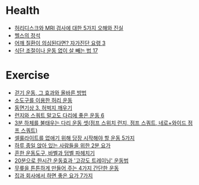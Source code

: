 Health
======
* [허리디스크와 MRI 검사에 대한 5가지 오해와 진실](http://ppss.kr/archives/38267)
* [헬스의 정석](http://ppss.kr/archives/38193)
* [어깨 질환이 의심된다면? 자가진단 요령 3](http://www.huffingtonpost.kr/2015/04/25/story_n_7141590.html)
* [식단 조절이나 운동 없이 살 빼는 법 17](http://www.huffingtonpost.kr/2015/05/15/story_n_7289058.html)

# Exercise
* [걷기 운동, 그 효과와 올바른 방법](http://ppss.kr/archives/41198)
* [소도구를 이용한 허리 운동](http://media.daum.net/life/health/today)
* [동면기상 3. 허벅지 깨우기](http://media.daum.net/life/health/diet/newsview?newsId=20150217101005862&RIGHT_LIFE=R1)
* [런지와 스쿼트 말고도 다리에 좋은 운동 6](http://www.huffingtonpost.kr/2015/01/07/story_n_6427164.html)
* [3분 하체를 불태우는 다리 운동 셋(점프 스위치 런지, 점프 스쿼트, 네로+와이드 점프 스쿼트)](http://trainerkang.com/2085)
* [셀룰라이트를 없애기 위해 당장 시작해야 할 운동 5가지](http://www.huffingtonpost.kr/2015/04/09/story_n_7006794.html)
* [하루 종일 앉아 있는 사람들을 위한 2분 요가](http://www.huffingtonpost.kr/2015/04/23/story_n_7123940.html)
* [흔한 운동도구, 바벨과 덤벨 파헤치기](http://www.huffingtonpost.kr/azura-lee/story_b_7199070.html)
* [20분으로 한시간 운동효과 '고강도 트레이닝' 운동법](http://media.daum.net/life/health/diet/newsview?newsId=20150427171615033)
* [무릎을 튼튼하게 만들어 주는 4가지 간단한 운동](http://www.huffingtonpost.kr/yongwhan-park/story_b_7239940.html)
* [집과 회사에서 하면 좋은 요가 7가지](http://www.huffingtonpost.kr/2015/06/16/story_n_7591992.html)